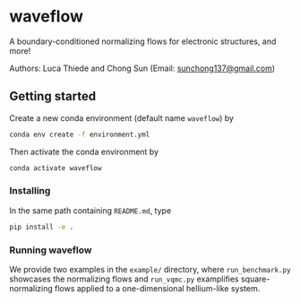 # waveflow
A boundary-conditioned normalizing flows for electronic structures, and more!

Authors: Luca Thiede and Chong Sun (Email: [sunchong137@gmail.com](mailto:sunchong137@gmail.com))

## Getting started
Create a new conda environment (default name `waveflow`) by
```bash
conda env create -f environment.yml
```
Then activate the conda environment by
```bash
conda activate waveflow
```
### Installing
In the same path containing `README.md`, type
```bash
pip install -e .
```

### Running waveflow
We provide two examples in the `example/` directory, where `run_benchmark.py` showcases the normalizing flows and `run_vqmc.py` examplifies square-normalizing flows applied to a one-dimensional hellium-like system.
